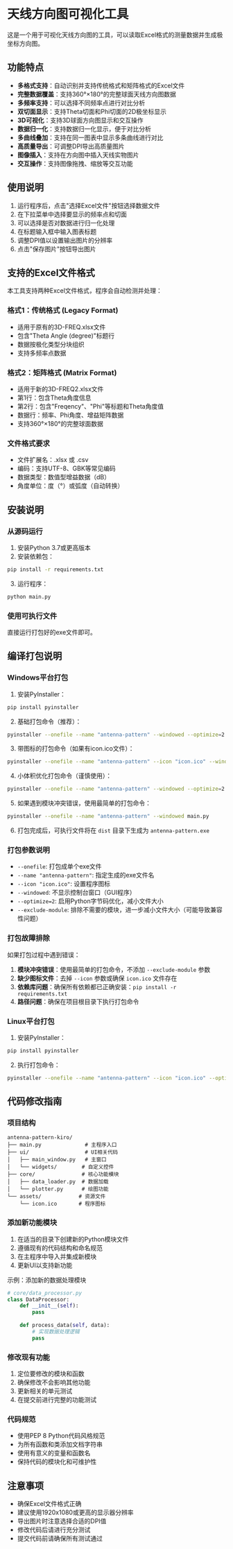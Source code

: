 # 天线方向图可视化工具

这是一个用于可视化天线方向图的工具，可以读取Excel格式的测量数据并生成极坐标方向图。

## 功能特点

- **多格式支持**：自动识别并支持传统格式和矩阵格式的Excel文件
- **完整数据覆盖**：支持360°×180°的完整球面天线方向图数据
- **多频率支持**：可以选择不同频率点进行对比分析
- **双切面显示**：支持Theta切面和Phi切面的2D极坐标显示
- **3D可视化**：支持3D球面方向图显示和交互操作
- **数据归一化**：支持数据归一化显示，便于对比分析
- **多曲线叠加**：支持在同一图表中显示多条曲线进行对比
- **高质量导出**：可调整DPI导出高质量图片
- **图像插入**：支持在方向图中插入天线实物图片
- **交互操作**：支持图像拖拽、缩放等交互功能

## 使用说明

1. 运行程序后，点击"选择Excel文件"按钮选择数据文件
2. 在下拉菜单中选择要显示的频率点和切面
3. 可以选择是否对数据进行归一化处理
4. 在标题输入框中输入图表标题
5. 调整DPI值以设置输出图片的分辨率
6. 点击"保存图片"按钮导出图片

## 支持的Excel文件格式

本工具支持两种Excel文件格式，程序会自动检测并处理：

### 格式1：传统格式 (Legacy Format)
- 适用于原有的3D-FREQ.xlsx文件
- 包含"Theta Angle (degree)"标题行
- 数据按极化类型分块组织
- 支持多频率点数据

### 格式2：矩阵格式 (Matrix Format) 
- 适用于新的3D-FREQ2.xlsx文件
- 第1行：包含Theta角度信息
- 第2行：包含"Freqency"、"Phi"等标题和Theta角度值
- 数据行：频率、Phi角度、增益矩阵数据
- 支持360°×180°的完整球面数据

### 文件格式要求
- 文件扩展名：.xlsx 或 .csv
- 编码：支持UTF-8、GBK等常见编码
- 数据类型：数值型增益数据（dB）
- 角度单位：度（°）或弧度（自动转换）

## 安装说明

### 从源码运行

1. 安装Python 3.7或更高版本
2. 安装依赖包：
```bash
pip install -r requirements.txt
```
3. 运行程序：
```bash
python main.py
```

### 使用可执行文件

直接运行打包好的exe文件即可。

## 编译打包说明

### Windows平台打包

1. 安装PyInstaller：
```bash
pip install pyinstaller
```

2. 基础打包命令（推荐）：
```bash
pyinstaller --onefile --name "antenna-pattern" --windowed --optimize=2 main.py
```

3. 带图标的打包命令（如果有icon.ico文件）：
```bash
pyinstaller --onefile --name "antenna-pattern" --icon "icon.ico" --windowed --optimize=2 main.py
```

4. 小体积优化打包命令（谨慎使用）：
```bash
pyinstaller --onefile --name "antenna-pattern" --windowed --optimize=2 --exclude-module tkinter --exclude-module unittest main.py
```

5. 如果遇到模块冲突错误，使用最简单的打包命令：
```bash
pyinstaller --onefile --name "antenna-pattern" --windowed main.py
```

6. 打包完成后，可执行文件将在 `dist` 目录下生成为 `antenna-pattern.exe`

### 打包参数说明

- `--onefile`: 打包成单个exe文件
- `--name "antenna-pattern"`: 指定生成的exe文件名
- `--icon "icon.ico"`: 设置程序图标
- `--windowed`: 不显示控制台窗口（GUI程序）
- `--optimize=2`: 启用Python字节码优化，减小文件大小
- `--exclude-module`: 排除不需要的模块，进一步减小文件大小（可能导致兼容性问题）

### 打包故障排除

如果打包过程中遇到错误：

1. **模块冲突错误**：使用最简单的打包命令，不添加 `--exclude-module` 参数
2. **缺少图标文件**：去掉 `--icon` 参数或确保 `icon.ico` 文件存在
3. **依赖库问题**：确保所有依赖都已正确安装：`pip install -r requirements.txt`
4. **路径问题**：确保在项目根目录下执行打包命令

### Linux平台打包

1. 安装PyInstaller：
```bash
pip install pyinstaller
```

2. 执行打包命令：
```bash
pyinstaller --onefile --name "antenna-pattern" --icon "icon.ico" --optimize=2 --strip main.py
```

## 代码修改指南

### 项目结构

```
antenna-pattern-kiro/
├── main.py              # 主程序入口
├── ui/                  # UI相关代码
│   ├── main_window.py   # 主窗口
│   └── widgets/        # 自定义控件
├── core/               # 核心功能模块
│   ├── data_loader.py  # 数据加载
│   └── plotter.py      # 绘图功能
└── assets/            # 资源文件
    └── icon.ico       # 程序图标
```

### 添加新功能模块

1. 在适当的目录下创建新的Python模块文件
2. 遵循现有的代码结构和命名规范
3. 在主程序中导入并集成新模块
4. 更新UI以支持新功能

示例：添加新的数据处理模块

```python
# core/data_processor.py
class DataProcessor:
    def __init__(self):
        pass
    
    def process_data(self, data):
        # 实现数据处理逻辑
        pass
```

### 修改现有功能

1. 定位要修改的模块和函数
2. 确保修改不会影响其他功能
3. 更新相关的单元测试
4. 在提交前进行完整的功能测试

### 代码规范

- 使用PEP 8 Python代码风格规范
- 为所有函数和类添加文档字符串
- 使用有意义的变量和函数名
- 保持代码的模块化和可维护性

## 注意事项

- 确保Excel文件格式正确
- 建议使用1920x1080或更高的显示器分辨率
- 导出图片时注意选择合适的DPI值
- 修改代码后请进行充分测试
- 提交代码前请确保所有测试通过 